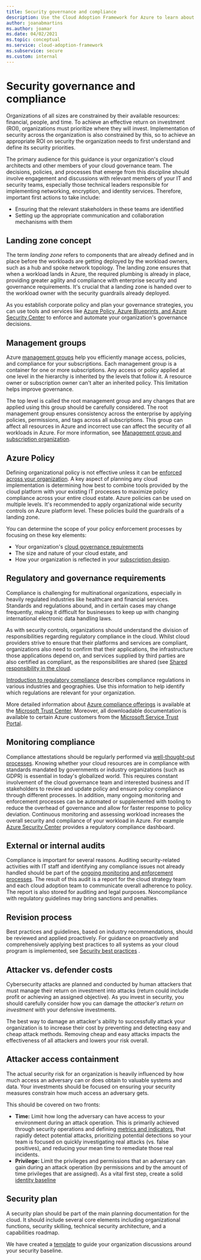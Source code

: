 ```yaml
---
title: Security governance and compliance
description: Use the Cloud Adoption Framework for Azure to learn about governance and compliance considerations regarding security.
author: joanabmartins
ms.author: joamar
ms.date: 04/02/2021
ms.topic: conceptual
ms.service: cloud-adoption-framework
ms.subservice: secure
ms.custom: internal
---
```


# Security governance and compliance

Organizations of all sizes are constrained by their available resources: financial, people, and time. To achieve an effective return on investment (ROI), organizations must prioritize where they will invest. Implementation of security across the organization is also constrained by this, so to achieve an appropriate ROI on security the organization needs to first understand and define its security priorities.

The primary audience for this guidance is your organization's cloud architects and other members of your cloud governance team. The decisions, policies, and processes that emerge from this discipline should involve engagement and discussions with relevant members of your IT and security teams, especially those technical leaders responsible for implementing networking, encryption, and identity services. Therefore, important first actions to take include:

- Ensuring that the relevant stakeholders in these teams are identified
- Setting up the appropriate communication and collaboration mechanisms with them

## Landing zone concept

The term *landing zone* refers to components that are already defined and in place before the workloads are getting deployed by the workload owners, such as a hub and spoke network topology. The landing zone ensures that when a workload lands in Azure, the required plumbing is already in place, providing greater agility and compliance with enterprise security and governance requirements. It's crucial that a landing zone is handed over to the workload owner with the security guardrails already deployed.

As you establish corporate policy and plan your governance strategies, you can use tools and services like [Azure Policy, Azure Blueprints, and Azure Security Center](../../ready/azure-setup-guide/govern-org-compliance.md?tabs=AzureBlueprints) to enforce and automate your organization's governance decisions.

## Management groups

Azure [management groups](../../ready/azure-best-practices/organize-subscriptions.md#azure-management-groups) help you efficiently manage access, policies, and compliance for your subscriptions. Each management group is a container for one or more subscriptions. Any access or policy applied at one level in the hierarchy is inherited by the levels that follow it. A resource owner or subscription owner can't alter an inherited policy. This limitation helps improve governance.

The top level is called the root management group and any changes that are applied using this group should be carefully considered. The root management group ensures consistency across the enterprise by applying policies, permissions, and tags across all subscriptions. This group can affect all resources in Azure and incorrect use can affect the security of all workloads in Azure. For more information, see [Management group and subscription organization](../../ready/enterprise-scale/management-group-and-subscription-organization.md).

## Azure Policy

Defining organizational policy is not effective unless it can be [enforced across your organization](../../decision-guides/policy-enforcement/index.md). A key aspect of planning any cloud implementation is determining how best to combine tools provided by the cloud platform with your existing IT processes to maximize policy compliance across your entire cloud estate. Azure policies can be used on multiple levels. It's recommended to apply organizational wide security controls on Azure platform level. These policies build the guardrails of a landing zone.

You can determine the scope of your policy enforcement processes by focusing on these key elements:

- Your organization's [cloud governance requirements](../../govern/index.md)
- The size and nature of your cloud estate, and
- How your organization is reflected in your [subscription design](../../decision-guides/subscriptions/index.md).

## Regulatory and governance requirements

Compliance is challenging for multinational organizations, especially in heavily regulated industries like healthcare and financial services. Standards and regulations abound, and in certain cases may change frequently, making it difficult for businesses to keep up with changing international electronic data handling laws.

As with security controls, organizations should understand the division of responsibilities regarding regulatory compliance in the cloud. Whilst cloud providers strive to ensure that their platforms and services are compliant, organizations also need to confirm that their applications, the infrastructure those applications depend on, and services supplied by third parties are also certified as compliant, as the responsibilities are shared (see [Shared responsibility in the cloud](/azure/security/fundamentals/shared-responsibility).

[Introduction to regulatory compliance](../../govern/policy-compliance/regulatory-compliance.md) describes compliance regulations in various industries and geographies. Use this information to help identify which regulations are relevant for your organization.

 More detailed information about [Azure compliance offerings](/compliance/regulatory/offering-home) is available at the [Microsoft Trust Center](https://www.microsoft.com/trust-center). Moreover, all downloadable documentation is available to certain Azure customers from the [Microsoft Service Trust Portal](https://servicetrust.microsoft.com).

## Monitoring compliance

Compliance attestations should be regularly performed via [well-thought-out processes](../../govern/security-baseline/compliance-processes.md). Knowing whether your cloud resources are in compliance with standards mandated by governments or industry organizations (such as GDPR) is essential in today's globalized world. This requires constant involvement of the cloud governance team and interested business and IT stakeholders to review and update policy and ensure policy compliance through different processes. In addition, many ongoing monitoring and enforcement processes can be automated or supplemented with tooling to reduce the overhead of governance and allow for faster response to policy deviation. Continuous monitoring and assessing workload increases the overall security and compliance of your workload in Azure. For example [Azure Security Center](https://azure.microsoft.com/services/security-center/) provides a regulatory compliance dashboard.

## External or internal audits

Compliance is important for several reasons. Auditing security-related activities with IT staff and identifying any compliance issues not already handled should be part of the [ongoing monitoring and enforcement processes](../../govern/security-baseline/compliance-processes.md#planning-review-and-reporting-processes). The result of this audit is a report for the cloud strategy team and each cloud adoption team to communicate overall adherence to policy. The report is also stored for auditing and legal purposes. Noncompliance with regulatory guidelines may bring sanctions and penalties.

## Revision process

Best practices and guidelines, based on industry recommendations, should be reviewed and applied proactively. For guidance on proactively and comprehensively applying best practices to all systems as your cloud program is implemented, see [Security best practices](../security-top-10.md) .

## Attacker vs. defender costs

Cybersecurity attacks are planned and conducted by human attackers that must manage their return on investment into attacks (return could include profit or achieving an assigned objective). As you invest in security, you should carefully consider how you can damage the *attacker's return on investment* with your defensive investments.

The best way to damage an attacker's ability to successfully attack your organization is to increase their cost by preventing and detecting easy and cheap attack methods. Removing cheap and easy attacks impacts the effectiveness of all attackers and lowers your risk overall.

## Attacker access containment

The actual security risk for an organization is heavily influenced by how much access an adversary can or does obtain to valuable systems and data. Your investments should be focused on ensuring your security measures constrain how much access an adversary gets.

This should be covered on two fronts:

- **Time:** Limit how long the adversary can have access to your environment during an attack operation. This is primarily achieved through security operations and defining [metrics and indicators](../../govern/security-baseline/metrics-tolerance.md), that rapidly detect potential attacks, prioritizing potential detections so your team is focused on quickly investigating real attacks (vs. false positives), and reducing your mean time to remediate those real incidents.
- **Privilege:** Limit the privileges and permissions that an adversary can gain during an attack operation (by permissions and by the amount of time privileges that are assigned). As a vital first step, create a solid [identity baseline](../../govern/identity-baseline/index.md)

## Security plan

A security plan should be part of the main planning documentation for the cloud. It should include several core elements including organizational functions, security skilling, technical security architecture, and a capabilities roadmap.

We have created a [template](../../govern/security-baseline/template.md) to guide your organization discussions around your security baseline.
